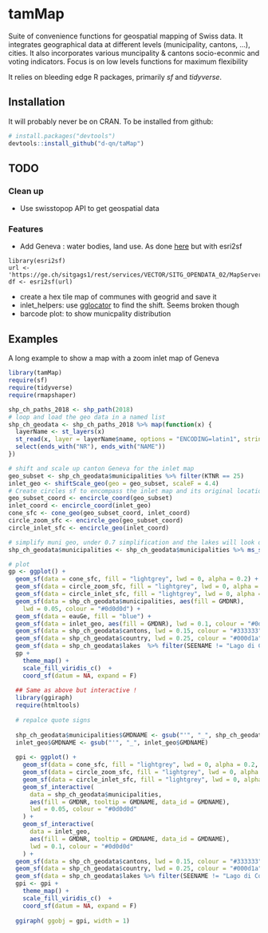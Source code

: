# tamMap

Suite of convenience functions for geospatial mapping of Swiss data. It integrates geographical data at different levels (municipality, cantons, ...), cities. It also incorporates various muncipality & cantons socio-econmic and voting indicators. Focus is on low levels functions for maximum flexibility

It relies on bleeding edge R packages, primarily *sf* and *tidyverse*. 

## Installation

It will probably never be on CRAN. To be installed from github:

``` r
# install.packages("devtools")
devtools::install_github("d-qn/taMap")
```
## TODO

### Clean up
* Use swisstopop API to get geospatial data

### Features
* Add Geneva : water bodies, land use. As done [here](https://xvrdm.github.io/2017/09/15/create-maps-from-sitg-files-with-sf-and-ggplot2/) but with esri2sf 

```
library(esri2sf)
url <- 'https://ge.ch/sitgags1/rest/services/VECTOR/SITG_OPENDATA_02/MapServer/6186'
df <- esri2sf(url)
```

* create a hex tile map of communes with geogrid and save it
* inlet_helpers: use [gglocator](https://stackoverflow.com/questions/9450873/locator-equivalent-in-ggplot2-for-maps?utm_medium=organic&utm_source=google_rich_qa&utm_campaign=google_rich_qa) to find the shift. Seems broken though
* barcode plot: to show municpality distribution

## Examples

A long example to show a map with a zoom inlet map of Geneva

``` r
library(tamMap)
require(sf)
require(tidyverse)
require(rmapshaper)

shp_ch_paths_2018 <- shp_path(2018)
# loop and load the geo data in a named list
shp_ch_geodata <- shp_ch_paths_2018 %>% map(function(x) {
  layerName <- st_layers(x)
  st_read(x, layer = layerName$name, options = "ENCODING=latin1", stringsAsFactors = F) %>% 
  select(ends_with("NR"), ends_with("NAME"))
})

# shift and scale up canton Geneva for the inlet map
geo_subset <- shp_ch_geodata$municipalities %>% filter(KTNR == 25)
inlet_geo <- shiftScale_geo(geo = geo_subset, scaleF = 4.4)
# Create circles sf to encompass the inlet map and its original location
geo_subset_coord <- encircle_coord(geo_subset)
inlet_coord <- encircle_coord(inlet_geo)
cone_sfc <- cone_geo(geo_subset_coord, inlet_coord)
circle_zoom_sfc <- encircle_geo(geo_subset_coord)
circle_inlet_sfc <- encircle_geo(inlet_coord)

# simplify muni geo, under 0.7 simplification and the lakes will look odd
shp_ch_geodata$municipalities <- shp_ch_geodata$municipalities %>% ms_simplify(keep_shapes=T, keep = 0.75)

# plot
gp <- ggplot() +
  geom_sf(data = cone_sfc, fill = "lightgrey", lwd = 0, alpha = 0.2) +  
  geom_sf(data = circle_zoom_sfc, fill = "lightgrey", lwd = 0, alpha = 0.5) +
  geom_sf(data = circle_inlet_sfc, fill = "lightgrey", lwd = 0, alpha = 0.5) +
  geom_sf(data = shp_ch_geodata$municipalities, aes(fill = GMDNR), 
    lwd = 0.05, colour = "#0d0d0d") +
  geom_sf(data = eauGe, fill = "blue") +
  geom_sf(data = inlet_geo, aes(fill = GMDNR), lwd = 0.1, colour = "#0d0d0d") +
  geom_sf(data = shp_ch_geodata$cantons, lwd = 0.15, colour = "#333333", fill = NA) +
  geom_sf(data = shp_ch_geodata$country, lwd = 0.25, colour = "#000d1a", fill = NA) +
  geom_sf(data = shp_ch_geodata$lakes  %>% filter(SEENAME != "Lago di Como"), lwd = 0, fill = "#0066cc")
  gp + 
    theme_map() +
    scale_fill_viridis_c()  +
    coord_sf(datum = NA, expand = F)
    
  ## Same as above but interactive !
  library(ggiraph)
  require(htmltools)
  
  # repalce quote signs
  
  shp_ch_geodata$municipalities$GMDNAME <- gsub("'", "_", shp_ch_geodata$municipalities$GMDNAME)
  inlet_geo$GMDNAME <- gsub("'", "_", inlet_geo$GMDNAME)
  
  gpi <- ggplot() +
    geom_sf(data = cone_sfc, fill = "lightgrey", lwd = 0, alpha = 0.2,  colour = "transparent") +  
    geom_sf(data = circle_zoom_sfc, fill = "lightgrey", lwd = 0, alpha = 0.5, colour = "transparent") +
    geom_sf(data = circle_inlet_sfc, fill = "lightgrey", lwd = 0, alpha = 0.5, colour = "transparent") +
    geom_sf_interactive(
      data = shp_ch_geodata$municipalities, 
      aes(fill = GMDNR, tooltip = GMDNAME, data_id = GMDNAME), 
      lwd = 0.05, colour = "#0d0d0d"
    ) +
    geom_sf_interactive(
      data = inlet_geo, 
      aes(fill = GMDNR, tooltip = GMDNAME, data_id = GMDNAME),
      lwd = 0.1, colour = "#0d0d0d"
    ) +
  geom_sf(data = shp_ch_geodata$cantons, lwd = 0.15, colour = "#333333", fill = NA) +
  geom_sf(data = shp_ch_geodata$country, lwd = 0.25, colour = "#000d1a", fill = NA) +
  geom_sf(data = shp_ch_geodata$lakes %>% filter(SEENAME != "Lago di Como"), lwd = 0, fill = "#0066cc", colour = "transparent")
  gpi <- gpi + 
    theme_map() +
    scale_fill_viridis_c()  +
    coord_sf(datum = NA, expand = F)
  
  ggiraph( ggobj = gpi, width = 1)
```


